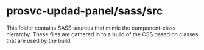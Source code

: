 # prosvc-updad-panel/sass/src

This folder contains SASS sources that mimic the component-class hierarchy. These files
are gathered in to a build of the CSS based on classes that are used by the build.
